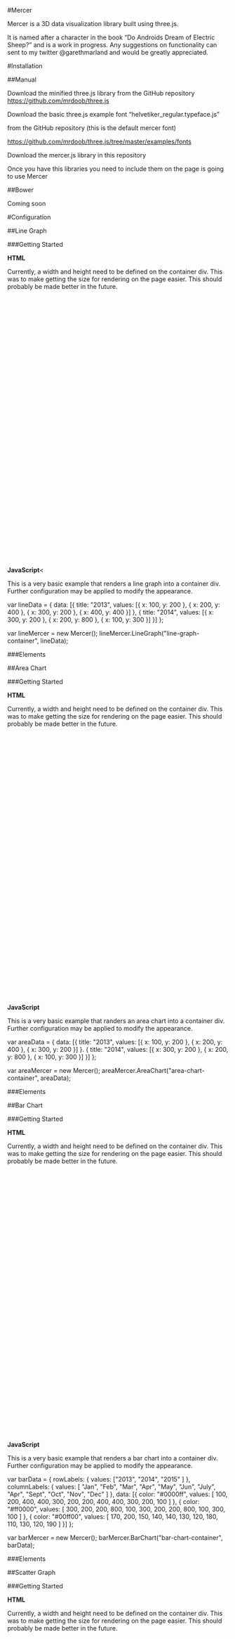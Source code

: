 #Mercer

Mercer is a 3D data visualization library built using three.js. 

It is named after a character in the book “Do Androids Dream of Electric Sheep?” and is a work in progress. Any suggestions on functionality can sent to my twitter @garethmarland and would be greatly appreciated.

#Installation

##Manual

Download the minified three.js library from the GitHub repository https://github.com/mrdoob/three.js

Download the basic three.js example font “helvetiker_regular.typeface.js” 

from the GitHub repository (this is the default mercer font) 

https://github.com/mrdoob/three.js/tree/master/examples/fonts

Download the mercer.js library in this repository

Once you have this libraries you need to include them on the page is going to use Mercer

<script src="js/three.min.js"></script>

<script src="js/helvetiker_regular.typeface.js"></script>

<script src="js/mercer.js"></script>

##Bower

Coming soon

#Configuration

##Line Graph

###Getting Started

<b>HTML</b>

Currently, a width and height need to be defined on the container div. This was to make getting the size for rendering on the page easier. This should probably be made better in the future.

<div id="line-graph-container" style="width:800px;height:600px;"></div>

<b>JavaScript</b><

This is a very basic example that renders a line graph into a container div. Further configuration may be applied to modify the appearance.

var lineData = { 
	data: [{ 
		title: "2013", 
		values: [{ 
			x: 100, 
			y: 200 
		}, { 
			x: 200, 
			y: 400 
		}, { 
			x: 300, 
			y: 200 
		}, { 
			x: 400, 
			y: 400 
		}]
	}, {
		title: "2014", 
		values: [{ 
			x: 300, 
			y: 200 
		}, { 
			x: 200, 
			y: 800 
		}, { 
			x: 100, 
			y: 300 
		}] 
	}]
};

var lineMercer = new Mercer();
lineMercer.LineGraph("line-graph-container", lineData);

###Elements

##Area Chart

###Getting Started

<b>HTML</b>

Currently, a width and height need to be defined on the container div. This was to make getting the size for rendering on the page easier. This should probably be made better in the future.

<div id="area-chart-container" style="width:800px;height:600px;"></div>

<b>JavaScript</b> 

This is a very basic example that randers an area chart into a container div. Further configuration may be applied to modify the appearance.

var areaData = { 
	data: [{ 
		title: "2013", 
		values: [{ 
			x: 100, 
			y: 200 
		}, { 
			x: 200, 
			y: 400 
		}, { 
			x: 300, 
			y: 200 
		}] 
	}. {
		title: "2014", 
		values: [{ 
			x: 300, 
			y: 200 
		}, { 
			x: 200, 
			y: 800 
		}, { 
			x: 100, 
			y: 300 
		}] 
	}]
};

var areaMercer = new Mercer();
areaMercer.AreaChart("area-chart-container", areaData);

###Elements

##Bar Chart

###Getting Started

<b>HTML</b> 

Currently, a width and height need to be defined on the container div. This was to make getting the size for rendering on the page easier. This should probably be made better in the future.

<div id="bar-chart-container" style="width:800px;height:600px;"></div>

<b>JavaScript</b> 

This is a very basic example that renders a bar chart into a container div. Further configuration may be applied to modify the appearance.

var barData = {
	rowLabels: {
		values: ["2013", "2014", "2015" ]
	},
	columnLabels: {
		values: [ "Jan", "Feb", "Mar", "Apr", "May", "Jun", "July", "Apr", "Sept", "Oct", "Nov", "Dec" ]
	},
	data: [{
		color: "#0000ff",
		values: [ 100, 200, 400, 400, 300, 200, 200, 400, 400, 300, 200, 100 ]
	}, {
		color: "#ff0000",
		values: [ 300, 200, 200, 800, 100, 300, 200, 200, 800, 100, 300, 100 ]
	}, {
		color: "#00ff00",
		values: [ 170, 200, 150, 140, 140, 130, 120, 180, 110, 130, 120, 190 ]
	}]
};

var barMercer = new Mercer();
barMercer.BarChart("bar-chart-container", barData);

###Elements

##Scatter Graph

###Getting Started

<b>HTML</b>

Currently, a width and height need to be defined on the container div. This was to make getting the size for rendering on the page easier. This should probably be made better in the future.

<div id=" scatter-graph-container" style="width:800px;height:600px;"></div>

<b>JavaScript</b>

This is a very basic example that renders a scatter graph into a container div. Further configuration may be applied to modify the appearance.

```javascript
var scatterData = {
	data: [{
		values: [{ 
			x: 300, 
			y: 200, 
			z: 200
		}, {
			x: 310, 
			y: 100, 
			z: 300
		}, {
			x: 200, 
			y: 200, 
			z: 150
		}, {
			x: 100, 
			y: 300, 
			z: 100
		}]
	}, {
		values: [{
			x: 170, 
			y: 200, 
			z: 150
		}, {
			x: 140, 
			y: 140, 
			z: 130
		}, {
			x: 120, 
			y: 180, 
			z: 110
		}, {
			x: 130, 
			y: 120, 
			z: 190
		}]
	}]
};

var scatterMercer = new Mercer();
scatterMercer.ScatterGraph("scatter-graph-container", scatterData);
```

#Elements

##Global Configuration

#Author

My name is Gareth Marland. I’m a British programmer who currently lives in 

Toronto, Canada with my lovely Canadian wife.